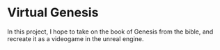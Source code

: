 # Virtual Genesis

In this project, I hope to take on the book of Genesis from the bible, and recreate it as a videogame in the unreal engine.
